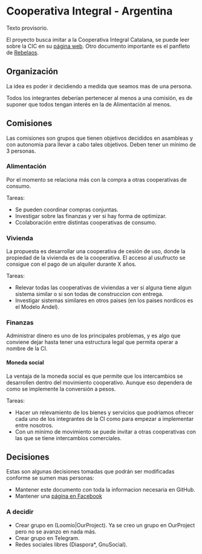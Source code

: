 # Cooperativa Integral - Argentina

Texto provisorio.

El proyecto busca imitar a la Cooperativa Integral Catalana, se puede leer sobre la CIC en su [página web](http://cooperativa.cat/es/). Otro documento importante es el panfleto de [Rebelaos](rebelaos.html).

## Organización

La idea es poder ir decidiendo a medida que seamos mas de una persona.

Todos los integrantes deberían pertenecer al menos a una comisión, es de suponer que todos tengan interés en la de Alimentación al menos.

## Comisiones

Las comisiones son grupos que tienen objetivos decididos en asambleas y con autonomia para llevar a cabo tales objetivos. Deben tener un mínimo de 3 personas.

### Alimentación

Por el momento se relaciona más con la compra a otras cooperativas de consumo.

Tareas:

- Se pueden coordinar compras conjuntas.
- Investigar sobre las finanzas y ver si hay forma de optimizar.
- Ccolaboración entre distintas cooperativas de consumo.

### Vivienda

La propuesta es desarrollar una cooperativa de cesión de uso, donde la propiedad de la vivienda es de la cooperativa. El acceso al usufructo se consigue con el pago de un alquiler durante X años.

Tareas:

- Relevar todas las cooperativas de viviendas a ver si alguna tiene algun sistema similar o si son todas de construccion con entrega.
- Investigar sistemas similares en otros paises (en los paises nordicos es el Modelo Andel).

### Finanzas

Administrar dinero es uno de los principales problemas, y es algo que conviene dejar hasta tener una estructura legal que permita operar a nombre de la CI.

#### Moneda social

La ventaja de la moneda social es que permite que los intercambios se desarrollen dentro del movimiento cooperativo. Aunque eso dependera de como se implemente la conversión a pesos.

Tareas:

- Hacer un relevamiento de los bienes y servicios que podriamos ofrecer cada uno de los integrantes de la CI como para empezar a implementar entre nosotros.
- Con un minimo de movimiento se puede invitar a otras cooperativas con las que se tiene intercambios comerciales.

## Decisiones

Estas son algunas decisiones tomadas que podrán ser modificadas conforme  se sumen mas personas:

- Mantener este documento con toda la informacion necesaria en GitHub.
- Mantener una [página en Facebook](https://www.facebook.com/Cooperativa-Integral-Argentina-1544063719231288)

### A decidir

- Crear grupo en (Loomio|OurProject). Ya se creo un grupo en OurProject pero no se avanzo en nada más.
- Crear grupo en Telegram.
- Redes sociales libres (Diaspora*, GnuSocial).